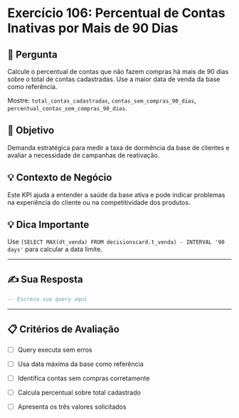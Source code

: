 # Exercício 106: Percentual de Contas Inativas por Mais de 90 Dias

## 📝 Pergunta

Calcule o percentual de contas que não fazem compras há mais de 90 dias sobre o total de contas cadastradas. Use a maior data de venda da base como referência.

Mostre: `total_contas_cadastradas`, `contas_sem_compras_90_dias`, `percentual_contas_sem_compras_90_dias`.

## 🎯 Objetivo

Demanda estratégica para medir a taxa de dormência da base de clientes e avaliar a necessidade de campanhas de reativação.

## 💡 Contexto de Negócio

Este KPI ajuda a entender a saúde da base ativa e pode indicar problemas na experiência do cliente ou na competitividade dos produtos.

## 💡 Dica Importante

Use `(SELECT MAX(dt_venda) FROM decisionscard.t_venda) - INTERVAL '90 days'` para calcular a data limite.

---

## ✍️ Sua Resposta

```sql
-- Escreva sua query aqui


```

---

## 📋 Critérios de Avaliação

- [ ] Query executa sem erros
- [ ] Usa data máxima da base como referência
- [ ] Identifica contas sem compras corretamente
- [ ] Calcula percentual sobre total cadastrado
- [ ] Apresenta os três valores solicitados

